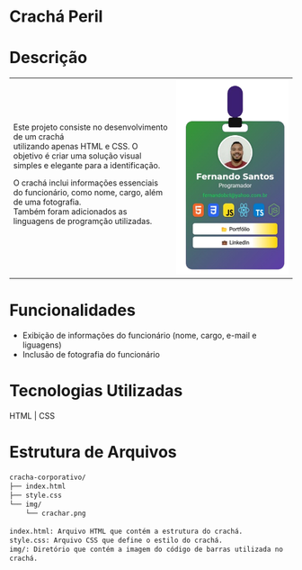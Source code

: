 # Crachá  Peril

# Descrição


<table> <tr> <td style="max-width: 400px;"> Este projeto consiste no desenvolvimento de um crachá<br>utilizando apenas HTML e CSS. O objetivo é criar uma solução visual simples e elegante para a identificação.<br> 

O crachá inclui informações essenciais do funcionário, como nome, cargo, além de uma fotografia.<br> Também foram adicionados as linguagens de programção utilizadas.
 </td> <td> <a href="https://fernandojesuss.github.io/ProjetoPortifolio/" target="_blank"> <img src="https://github.com/FernandoJesuss/CrachaPerfil/blob/main/img/crachar.png" style="max-width: 200px;"/> </a> </td> </tr> </table>

# Funcionalidades
- Exibição de informações do funcionário (nome, cargo, e-mail e liguagens)
- Inclusão de fotografia do funcionário

# Tecnologias Utilizadas
HTML | CSS 

# Estrutura de Arquivos
```
cracha-corporativo/
├── index.html
├── style.css
└── img/
    └── crachar.png

index.html: Arquivo HTML que contém a estrutura do crachá.
style.css: Arquivo CSS que define o estilo do crachá.
img/: Diretório que contém a imagem do código de barras utilizada no crachá.






